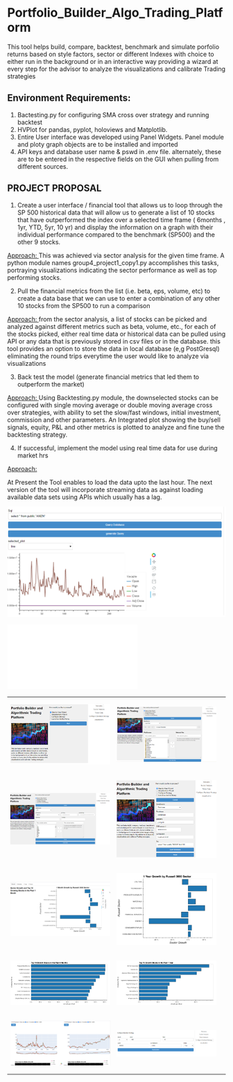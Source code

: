 # Portfolio_Builder_Algo_Trading_Platform
This tool helps build, compare, backtest, benchmark and simulate porfolio returns based on style factors, sector or different Indexes with choice to either run in the background or in an interactive way providing a wizard at every step for the advisor to analyze the visualizations and calibrate Trading strategies

## Environment Requirements:
1. Bactesting.py for configuring SMA cross over strategy and running backtest
2. HVPlot for pandas, pyplot, holoviews and Matplotlib.
3. Entire User interface was developed using Panel Widgets. Panel module and ploty graph objects are to be installed and imported
4. API keys and database user name & pswd in .env file. alternately, these are to be entered in the respective fields on the GUI when pulling from different sources. 

## PROJECT PROPOSAL

1. Create a user interface / financial tool that allows us to loop through the SP 500 historical data that will allow us to generate a list of 10 stocks that have outperformed the index over a selected time frame ( 6months , 1yr, YTD, 5yr, 10 yr) and display the information on a graph with their individual performance compared to the benchmark (SP500) and the other 9 stocks. <br>

<u> Approach: </u> This was achieved via sector analysis for the given time frame. A python module names group4_project1_copy1.py accomplishes this tasks,
portraying visualizations indicating the sector performance as well as top performing stocks.<br>

2. Pull the financial metrics from the list (i.e. beta, eps, volume, etc)  to create a data base that we can use to enter a combination of any other 10 stocks from the SP500 to run a comparison<br>

<u> Approach: </u> from the sector analysis, a list of stocks can be picked and analyzed against different metrics such as beta, volume, etc., 
for each of the stocks picked, either real time data or historical data can be pulled using API or any data that is previously stored in csv files or in the database. this tool provides an option to store the data in local database (e,g PostGresql) eliminating the round trips everytime the user would like to analyze via visualizations<br>

3. Back test the model (generate financial metrics that led them to outperform the market)<br>

<u> Approach: </u> Using Backtesting.py module, the downselected stocks can be configured with single moving average or double moving average cross over strategies, with ability to set the slow/fast windows, initial investment, commission and other parameters. An Integrated plot showing the buy/sell signals, equity, P&L and other metrics is plotted to analyze and fine tune the backtesting strategy.<br>

4. If successful, implement the model using real time data for use during market hrs<br>

<u> Approach: </u> 

At Present the Tool enables to load the data upto the last hour. The next version of the tool will incorporate streaming data as against loading available data sets using APIs which usually has a lag.  <br>

<table>
<tr>
<td> 

![Initializer](/Resources/images/initializer.PNG) 

</td> 
<td> 

![Load Datafiles](/Resources/images/load_local_files.PNG)  

</td> 
</tr>
<tr>
<td>

![load API Data](/Resources/images/load_api_data.PNG)  

</td> 
<td>

![load Database](/Resources/images/load_database.PNG)   

</td> 
</tr>
<tr>
<td>

![Sector Analysis](/Resources/images/sector_analysis.PNG)   

</td> 
<td>	

![1 Year Top Sectors](/Resources/images/01Year_Sectors.png)
</td> 
<td>
</tr>
<tr>
<td>

![6 Months top Stocks](/Resources/images/6Month_TopStocks.png)
</td> 
<td>

![1 year Top Stocks](/Resources/images/1Year_TopStocks.png)
</td> 

</tr>
<tr>
<td>

![side by Side stock analysis](/Resources/images/side_by_side.PNG)  

</td> 
<td>

![configure BackTest](/Resources/images/configure_backtest.PNG)   

</td> 
</tr>
<tr>


![create custom visualizations](/Resources/images/dynamic_plot_gen.PNG) 


</tr>
<tr>

![a relative link](smacross.html)

</tr>
</table>

